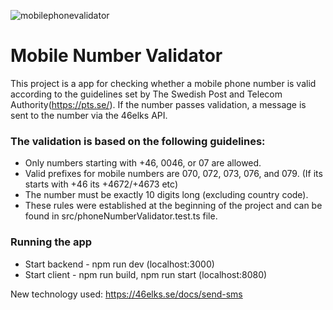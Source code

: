 ![mobilephonevalidator](https://github.com/user-attachments/assets/9892a9f4-d690-42d6-98d0-8a2fe2d09607)
# Mobile Number Validator

This project is a app for checking whether a mobile phone number is valid according to the guidelines set by The Swedish Post and Telecom Authority(https://pts.se/). If the number passes validation, a message is sent to the number via the 46elks API.

### The validation is based on the following guidelines:
* Only numbers starting with +46, 0046, or 07 are allowed.
* Valid prefixes for mobile numbers are 070, 072, 073, 076, and 079. (If its starts with +46 its +4672/+4673 etc)
* The number must be exactly 10 digits long (excluding country code).
* These rules were established at the beginning of the project and can be found in src/phoneNumberValidator.test.ts file.

### Running the app
- Start backend - npm run dev (localhost:3000)
- Start client - npm run build, npm run start (localhost:8080)

New technology used: https://46elks.se/docs/send-sms 
